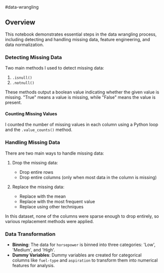 #data-wrangling

## Overview

This notebook demonstrates essential steps in the data wrangling process, including detecting and handling missing data, feature engineering, and data normalization.

### Detecting Missing Data
Two main methods I used to detect missing data:
1. `.isnull()`
2. `.notnull()`

These methods output a boolean value indicating whether the given value is missing. "True" means a value is missing, while "False" means the value is present.

#### Counting Missing Values
I counted the number of missing values in each column using a Python loop and the `.value_counts()` method.

### Handling Missing Data
There are two main ways to handle missing data:
1. Drop the missing data:
   - Drop entire rows
   - Drop entire columns (only when most data in the column is missing)
   
2. Replace the missing data:
   - Replace with the mean
   - Replace with the most frequent value
   - Replace using other techniques

In this dataset, none of the columns were sparse enough to drop entirely, so various replacement methods were applied.

### Data Transformation
- **Binning**: The data for `horsepower` is binned into three categories: 'Low', 'Medium', and 'High'.
- **Dummy Variables**: Dummy variables are created for categorical columns like `fuel-type` and `aspiration` to transform them into numerical features for analysis.
